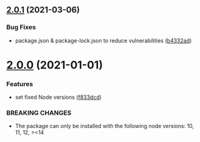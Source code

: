 ## [2.0.1](https://github.com/saitho/semantic-release-gitea/compare/v2.0.0...v2.0.1) (2021-03-06)


### Bug Fixes

* package.json & package-lock.json to reduce vulnerabilities ([b4332ad](https://github.com/saitho/semantic-release-gitea/commit/b4332ad07a9dfb228364db91c50830b7ff2ec8fa))

# [2.0.0](https://github.com/saitho/semantic-release-gitea/compare/v1.0.0...v2.0.0) (2021-01-01)


### Features

* set fixed Node versions ([f833dcd](https://github.com/saitho/semantic-release-gitea/commit/f833dcdf9929b5248803c410751b4d01da1ba39f))


### BREAKING CHANGES

* The package can only be installed with the following node versions: 10, 11, 12, >=14
